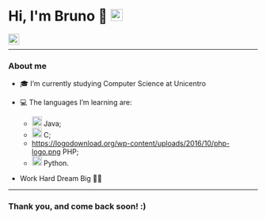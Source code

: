 # Hi, I'm Bruno 👋 <img src="https://github.com/TheDudeThatCode/TheDudeThatCode/blob/master/Assets/Earth.gif" width="24px">

<a target="_blank" href="https://www.linkedin.com/in/bruno-edu-oliveira/">
  <img align="left" alt="LinkdeIN" width="22px" src="https://cdn.jsdelivr.net/npm/simple-icons@v3/icons/linkedin.svg" />
</a>
</br>

---

### About me

- 🎓 I’m currently studying Computer Science at Unicentro

- 💻 The languages I’m learning are: 
  * <code><img height="20" src="https://logodownload.org/wp-content/uploads/2017/04/java-logo.png"></code> Java;
  * <code><img height="20" src="https://backofficevi.com/wp-content/uploads/2019/01/c-logo-png-11.png"></code> C;
  * https://logodownload.org/wp-content/uploads/2016/10/php-logo.png PHP;
  * <code><img height="20" src="https://logodownload.org/wp-content/uploads/2019/10/python-logo.png"></code> Python.
  
- Work Hard Dream Big 👊🏻

---

### Thank you, and come back soon! :) 


<!--
**BrEduOliveira/BrEduOliveira** is a ✨ _special_ ✨ repository because its `README.md` (this file) appears on your GitHub profile.
-->
